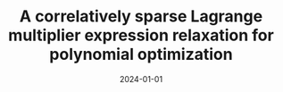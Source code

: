 ---
title: "A correlatively sparse Lagrange multiplier expression relaxation for polynomial optimization"
collection: publications
category: manuscripts
permalink: /publication/2024-sjo-lagrange-multiplier
excerpt: 'Zheng Qu and Xindong Tang. A correlatively sparse Lagrange multiplier expression relaxation for polynomial optimization.'
date: 2024-01-01
venue: 'SIAM Journal on Optimization 34(1), 127-162'
paperurl: 'https://doi.org/10.1137/22M1515689'
citation: 'Zheng Qu and Xindong Tang. (2024). "A correlatively sparse Lagrange multiplier expression relaxation for polynomial optimization." <i>SIAM Journal on Optimization 34(1), 127-162</i>.'
---